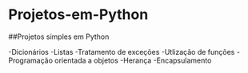 # Projetos-em-Python
##Projetos simples em Python

-Dicionários 
-Listas
-Tratamento de exceções
-Utlização de funções
-Programação orientada a objetos
-Herança
-Encapsulamento
